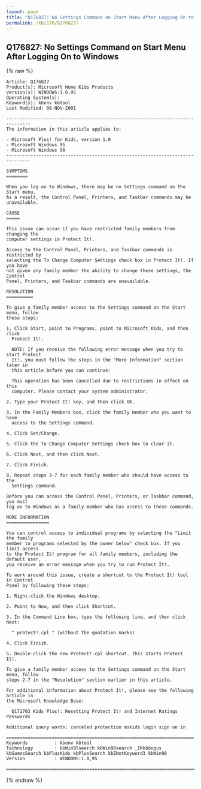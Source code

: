 ```yaml
---
layout: page
title: "Q176827: No Settings Command on Start Menu After Logging On to Windows"
permalink: /kb/176/Q176827/
---
```


## Q176827: No Settings Command on Start Menu After Logging On to Windows

{% raw %}

	Article: Q176827
	Product(s): Microsoft Home Kids Products
	Version(s): WINDOWS:1.0,95
	Operating System(s): 
	Keyword(s): kbenv kbtool
	Last Modified: 08-NOV-2001
	
	-------------------------------------------------------------------------------
	The information in this article applies to:
	
	- Microsoft Plus! for Kids, version 1.0 
	- Microsoft Windows 95 
	- Microsoft Windows 98 
	-------------------------------------------------------------------------------
	
	SYMPTOMS
	========
	
	When you log on to Windows, there may be no Settings command on the Start menu.
	As a result, the Control Panel, Printers, and Taskbar commands may be
	unavailable.
	
	CAUSE
	=====
	
	This issue can occur if you have restricted family members from changing the
	computer settings in Protect It!.
	
	Access to the Control Panel, Printers, and Taskbar commands is restricted by
	selecting the To Change Computer Settings check box in Protect It!. If you have
	not given any family member the ability to change these settings, the Control
	Panel, Printers, and Taskbar commands are unavailable.
	
	RESOLUTION
	==========
	
	To give a family member access to the Settings command on the Start menu, follow
	these steps:
	
	1. Click Start, point to Programs, point to Microsoft Kids, and then click
	  Protect It!.
	
	  NOTE: If you receive the following error message when you try to start Protect
	  It!, you must follow the steps in the "More Information" section later in
	  this article before you can continue:
	
	  This operation has been cancelled due to restrictions in effect on this
	  computer. Please contact your system administrator.
	
	2. Type your Protect It! key, and then click OK.
	
	3. In the Family Members box, click the family member who you want to have
	  access to the Settings command.
	
	4. Click Set/Change.
	
	5. Click the To Change Computer Settings check box to clear it.
	
	6. Click Next, and then click Next.
	
	7. Click Finish.
	
	8. Repeat steps 3-7 for each family member who should have access to the
	  Settings command.
	
	Before you can access the Control Panel, Printers, or Taskbar command, you must
	log on to Windows as a family member who has access to these commands.
	
	MORE INFORMATION
	================
	
	You can control access to individual programs by selecting the "Limit the family
	member to programs selected by the owner below" check box. If you limit access
	to the Protect It! program for all family members, including the default user,
	you receive an error message when you try to run Protect It!.
	
	To work around this issue, create a shortcut to the Protect It! tool in Control
	Panel by following these steps:
	
	1. Right-click the Windows desktop.
	
	2. Point to New, and then click Shortcut.
	
	3. In the Command Line box, type the following line, and then click Next:
	
	  " protect!.cpl " (without the quotation marks)
	
	4. Click Finish.
	
	5. Double-click the new Protect!.cpl shortcut. This starts Protect It!.
	
	To give a family member access to the Settings command on the Start menu, follow
	steps 2-7 in the "Resolution" section earlier in this article.
	
	For additional information about Protect It!, please see the following article in
	the Microsoft Knowledge Base:
	
	  Q171703 Kids Plus!: Resetting Protect It! and Internet Ratings Passwords
	
	Additional query words: canceled protection mskids login sign on in
	
	======================================================================
	Keywords          : kbenv kbtool 
	Technology        : kbWin95search kbWin98search _IKkbbogus kbGamesSearch kbPlusKids kbPlusSearch kbZNotKeyword3 kbWin98
	Version           : WINDOWS:1.0,95
	
	=============================================================================
	

{% endraw %}
